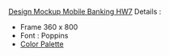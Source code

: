 [Design Mockup Mobile Banking HW7](https://www.figma.com/file/ujKaW5fBFkTfpBXMPU1gpw/Mobile-Banking-Prototype---7th-Homework?type=design&node-id=0%3A1&mode=design&t=iQEaQ86GELBKu4Ph-1)
Details :
- Frame 360 x 800
- Font : Poppins
- [Color Palette](https://coolors.co/000814-001d3d-003566-ffc300-ffffff)
